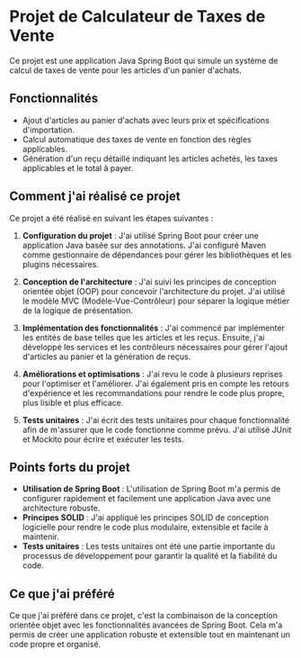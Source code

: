 # Projet de Calculateur de Taxes de Vente

Ce projet est une application Java Spring Boot qui simule un système de calcul de taxes de vente pour les articles d'un panier d'achats.

## Fonctionnalités

- Ajout d'articles au panier d'achats avec leurs prix et spécifications d'importation.
- Calcul automatique des taxes de vente en fonction des règles applicables.
- Génération d'un reçu détaillé indiquant les articles achetés, les taxes applicables et le total à payer.

## Comment j'ai réalisé ce projet

Ce projet a été réalisé en suivant les étapes suivantes :

1. **Configuration du projet** :
   J'ai utilisé Spring Boot pour créer une application Java basée sur des annotations. J'ai configuré Maven comme gestionnaire de dépendances pour gérer les bibliothèques et les plugins nécessaires.

2. **Conception de l'architecture** :
   J'ai suivi les principes de conception orientée objet (OOP) pour concevoir l'architecture du projet. J'ai utilisé le modèle MVC (Modèle-Vue-Contrôleur) pour séparer la logique métier de la logique de présentation.

3. **Implémentation des fonctionnalités** :
   J'ai commencé par implémenter les entités de base telles que les articles et les reçus. Ensuite, j'ai développé les services et les contrôleurs nécessaires pour gérer l'ajout d'articles au panier et la génération de reçus.

4. **Améliorations et optimisations** :
   J'ai revu le code à plusieurs reprises pour l'optimiser et l'améliorer. J'ai également pris en compte les retours d'expérience et les recommandations pour rendre le code plus propre, plus lisible et plus efficace.

5. **Tests unitaires** :
   J'ai écrit des tests unitaires pour chaque fonctionnalité afin de m'assurer que le code fonctionne comme prévu. J'ai utilisé JUnit et Mockito pour écrire et exécuter les tests.

## Points forts du projet

- **Utilisation de Spring Boot** : L'utilisation de Spring Boot m'a permis de configurer rapidement et facilement une application Java avec une architecture robuste.
- **Principes SOLID** : J'ai appliqué les principes SOLID de conception logicielle pour rendre le code plus modulaire, extensible et facile à maintenir.
- **Tests unitaires** : Les tests unitaires ont été une partie importante du processus de développement pour garantir la qualité et la fiabilité du code.

## Ce que j'ai préféré

Ce que j'ai préféré dans ce projet, c'est la combinaison de la conception orientée objet avec les fonctionnalités avancées de Spring Boot. Cela m'a permis de créer une application robuste et extensible tout en maintenant un code propre et organisé.

